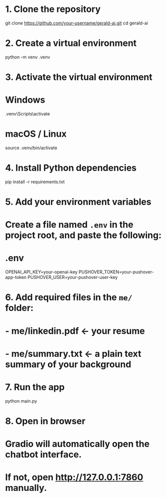 # 1. Clone the repository
git clone https://github.com/your-username/gerald-ai.git
cd gerald-ai

# 2. Create a virtual environment
python -m venv .venv

# 3. Activate the virtual environment
# Windows
.venv\Scripts\activate

# macOS / Linux
source .venv/bin/activate

# 4. Install Python dependencies
pip install -r requirements.txt

# 5. Add your environment variables
# Create a file named `.env` in the project root, and paste the following:

# .env
OPENAI_API_KEY=your-openai-key
PUSHOVER_TOKEN=your-pushover-app-token
PUSHOVER_USER=your-pushover-user-key

# 6. Add required files in the `me/` folder:
# - me/linkedin.pdf        ← your resume
# - me/summary.txt         ← a plain text summary of your background

# 7. Run the app
python main.py

# 8. Open in browser
# Gradio will automatically open the chatbot interface.
# If not, open http://127.0.0.1:7860 manually.
